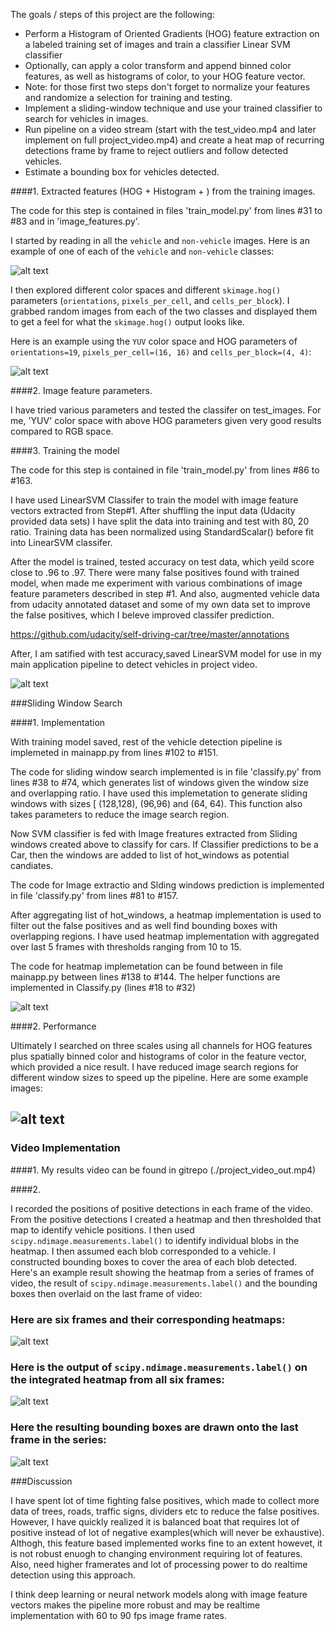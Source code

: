 
The goals / steps of this project are the following:

* Perform a Histogram of Oriented Gradients (HOG) feature extraction on a labeled training set of images and train a classifier Linear SVM classifier
* Optionally, can apply a color transform and append binned color features, as well as histograms of color, to your HOG feature vector. 
* Note: for those first two steps don't forget to normalize your features and randomize a selection for training and testing.
* Implement a sliding-window technique and use your trained classifier to search for vehicles in images.
* Run  pipeline on a video stream (start with the test_video.mp4 and later implement on full project_video.mp4) and create a heat map of recurring detections frame by frame to reject outliers and follow detected vehicles.
* Estimate a bounding box for vehicles detected.

[//]: # (Image References)
[image1]: ./examples/car_not_car.png
[image2]: ./examples/HOG_example.jpg
[image3]: ./output_images/test1_windows.jpg
[image4]: ./output_images/test1_window.jpg
[image5]: ./output_images/test1_hotwindows.png
[image6]: ./output_images/test1_windows.png
[image7]: ./output_images/test1_heatmap.png
[video1]: ./project_video.mp4


####1. Extracted  features (HOG + Histogram + ) from the training images.

The code for this step is contained in files 'train_model.py' from lines #31 to #83 and in  'image_features.py'.

I started by reading in all the `vehicle` and `non-vehicle` images.  Here is an example of one of each of the `vehicle` and `non-vehicle` classes:

![alt text][image1]

I then explored different color spaces and different `skimage.hog()` parameters (`orientations`, `pixels_per_cell`, and `cells_per_block`).  I grabbed random images from each of the two classes and displayed them to get a feel for what the `skimage.hog()` output looks like.

Here is an example using the `YUV` color space and HOG parameters of `orientations=19`, `pixels_per_cell=(16, 16)` and `cells_per_block=(4, 4)`:


![alt text][image2]

####2. Image feature parameters.

I have tried various parameters and tested the classifer  on test_images. For me, 'YUV' color space with above HOG parameters given
very good results compared to RGB space.

####3. Training the model

The code for this step is contained in file 'train_model.py' from lines #86 to #163.

I have used LinearSVM Classifer to train the model with image feature vectors extracted from Step#1. After shuffling the input data (Udacity provided data sets) I have split the data into training and test with 80, 20  ratio. Training data has been normalized using StandardScalar() before fit into LinearSVM classifer.

After the model is trained, tested accuracy on test data, which yeild score close to .96 to .97. There were many false positives found with trained model, when made me  experiment with various combinations of image feature parameters described in step #1. And also, augmented vehicle data from udacity annotated dataset and some of my own data set to improve the false positives, which I beleve improved classifer prediction.

https://github.com/udacity/self-driving-car/tree/master/annotations

After, I am satified with test accuracy,saved LinearSVM model for use in my main application pipeline to detect vehicles in project video.

![alt text][image3]

###Sliding Window Search

####1. Implementation

With training model saved, rest of the  vehicle detection pipeline is implemeted in mainapp.py from lines #102 to #151.

The code for sliding window search implemented is in file 'classify.py' from lines #38 to #74, which generates list of windows
given the window size and overlapping ratio. I have used this implemetation to generate sliding windows with sizes [ (128,128), (96,96) and (64, 64). This function also takes parameters to reduce the image search region.

Now SVM classifier is fed with Image freatures extracted from Sliding windows created above to classify for cars. If Classifier predictions to be a Car, then the windows are added to list of hot_windows as potential candiates. 

The code for Image extractio and Slding windows prediction is implemented in file 'classify.py' from lines #81 to #157.

After aggregating list of hot_windows, a heatmap implementation is used to filter out the false positives and as well find bounding boxes with overlapping regions. I have used heatmap implementation with aggregated over last 5 frames with thresholds ranging from 
10 to 15. 

The code for heatmap implemetation can be found between in file mainapp.py between lines #138 to #144. The helper functions are 
implemented in Classify.py (lines #18 to #32)

![alt text][image3]

####2. Performance

Ultimately I searched on three scales using all channels for HOG features plus spatially binned color and histograms of color in the feature vector, which provided a nice result. I have reduced image search regions for different window sizes to speed up the pipeline. Here are some example images:

![alt text][image4]
---

### Video Implementation

####1.
My results video can be found in gitrepo (./project_video_out.mp4)

####2.

I recorded the positions of positive detections in each frame of the video.  From the positive detections I created a heatmap and then thresholded that map to identify vehicle positions.  I then used `scipy.ndimage.measurements.label()` to identify individual blobs in the heatmap.  I then assumed each blob corresponded to a vehicle.  I constructed bounding boxes to cover the area of each blob detected.  
Here's an example result showing the heatmap from a series of frames of video, the result of `scipy.ndimage.measurements.label()` and the bounding boxes then overlaid on the last frame of video:

### Here are six frames and their corresponding heatmaps:

![alt text][image5]

### Here is the output of `scipy.ndimage.measurements.label()` on the integrated heatmap from all six frames:
![alt text][image6]

### Here the resulting bounding boxes are drawn onto the last frame in the series:
![alt text][image7]


###Discussion

I have spent lot of time fighting false positives, which made to collect more data of trees, roads, traffic signs, dividers etc to reduce the false positives.  However, I have quickly realized it is balanced boat that requires lot of positive instead of lot of negative examples(which will never be exhaustive). Althogh, this feature based implemented works fine to an extent howevet, it is not robust enuogh to changing environment requiring lot of features. Also, need higher framerates and lot of processing power to do realtime 
detection using this approach.

I think deep learning or neural network models along with image feature vectors makes the pipeline more robust and may be realtime implementation with 60 to 90 fps image frame rates. 


